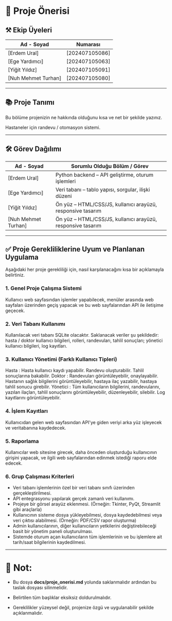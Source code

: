 
# 📄 Proje Önerisi

  

## ⚒️ Ekip Üyeleri

  

| Ad - Soyad |  Numarası |
|----------------------|-------------------|
| [Erdem Ural]           | [202407105086]          |
| [Ege Yardımcı]           | [202407105063]          |
| [Yiğit Yıldız]           | [202407105091]          |
| [Nuh Mehmet Turhan]           | [202407105080]          |

  

---

  

## 📚 Proje Tanımı

  

Bu bölüme projenizin ne hakkında olduğunu kısa ve net bir şekilde yazınız.

  

Hastaneler için randevu / otomasyon sistemi.

  

---

  

## 🛠️ Görev Dağılımı

  

| Ad - Soyad | Sorumlu Olduğu Bölüm / Görev       |
|----------------------|------------------------------------|
| [Erdem Ural]           | Python backend – API geliştirme, oturum işlemleri |
| [Ege Yardımcı]           | Veri tabanı – tablo yapısı, sorgular, ilişki düzeni |
| [Yiğit Yıldız]           | Ön yüz – HTML/CSS/JS, kullanıcı arayüzü, responsive tasarım |
| [Nuh Mehmet Turhan]           | Ön yüz – HTML/CSS/JS, kullanıcı arayüzü, responsive tasarım |

  

---

  

## ✅ Proje Gerekliliklerine Uyum ve Planlanan Uygulama

  

Aşağıdaki her proje gerekliliği için, nasıl karşılanacağını kısa bir açıklamayla belirtiniz.

  

### 1. Genel Proje Çalışma Sistemi

Kullanıcı web sayfasından işlemler yapabilecek, menüler arasında web sayfaları üzerinden geçiş yapacak ve bu web sayfalarından API ile iletişime geçecek.

  

### 2. Veri Tabanı Kullanımı

Kullanılacak veri tabanı SQLite olacaktır. Saklanacak veriler şu şekildedir: hasta / doktor kullanıcı bilgileri, rolleri, randevuları, tahlil sonuçları; yönetici kullanıcı bilgileri, log kayıtları.

  

### 3. Kullanıcı Yönetimi (Farklı Kullanıcı Tipleri)

Hasta : Hasta kullanıcı kaydı yapabilir. Randevu oluşturabilir. Tahlil sonuçlarına bakabilir.
Doktor : Randevuları görüntüleyebilir, onaylayabilir. Hastanın sağlık bilgilerini görüntüleyebilir, hastaya ilaç yazabilir, hastaya tahlil sonucu girebilir. 
Yönetici : Tüm kullanıcıların bilgilerini, randevularını, yazılan ilaçları, tahlil sonuçlarını görüntüleyebilir, düzenleyebilir, silebilir. Log kayıtlarını görüntüleyebilir.



### 4. İşlem Kayıtları

Kullanıcıdan gelen web sayfasından API'ye giden veriyi arka yüz işleyecek ve veritabanına kaydedecek.

  

### 5. Raporlama

Kullanıcılar web sitesine girecek, daha önceden oluşturduğu kullanıcının girişini yapacak, ve ilgili web sayfalarından edinmek istediği raporu elde edecek.
  

### 6. Grup Çalışması Kriterleri

- Veri tabanı işlemlerinin özel bir veri tabanı sınıfı üzerinden gerçekleştirilmesi.
- API entegrasyonu yapılarak gerçek zamanlı veri kullanımı.
- Projeye bir görsel arayüz eklenmesi. (Örneğin: Tkinter, PyQt, Streamlit gibi araçlarla)
- Kullanıcının sisteme dosya yükleyebilmesi, dosya kaydedebilmesi veya veri çıktısı alabilmesi. (Örneğin: PDF/CSV rapor oluşturma)
- Admin kullanıcılarının, diğer kullanıcıların yetkilerini değiştirebileceği basit bir yönetim paneli oluşturulması.
- Sistemde oturum açan kullanıcıların tüm işlemlerinin ve bu işlemlere ait tarih/saat bilgilerinin kaydedilmesi.
  


---

  

# 📌 Not:

- Bu dosya **docs/proje_onerisi.md** yolunda saklanmalıdır ardından bu taslak dosyası silinmelidir.

- Belirtilen tüm başlıklar eksiksiz doldurulmalıdır.

- Gereklilikler yüzeysel değil, projenize özgü ve uygulanabilir şekilde açıklanmalıdır.
